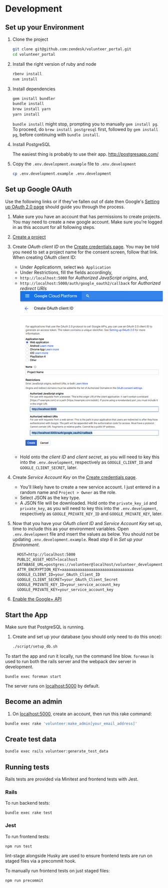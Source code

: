 # Development

## Set up your Environment

1. Clone the project

   ```bash
   git clone git@github.com:zendesk/volunteer_portal.git
   cd volunteer_portal
   ```

1. Install the right version of ruby and node

   ```bash
   rbenv install
   nvm install
   ```

1. Install dependencies

   ```bash
   gem install bundler
   bundle install
   brew install yarn
   yarn install
   ```

   `bundle install` might stop, prompting you to manually `gem install pg`. To proceed, do `brew install postgresql` first, followed by `gem install pg`, before continuing with `bundle install`.

1. Install PostgreSQL

   The easiest thing is probably to use their app. http://postgresapp.com/

1. Copy the `.env.development.example` file to `.env.development`

   ```bash
   cp .env.development.example .env.development
   ```

## Set up Google OAuth

Use the following links or if they've fallen out of date then Google's [Setting
up OAuth 2.0 page](https://support.google.com/cloud/answer/6158849?hl=en) should
guide you through the process.

1. Make sure you have an account that has permissions to create projects. You
   may need to create a new google account. Make sure you're logged in as this
   account for all following steps.
1. [Create a project](https://console.cloud.google.com/projectcreate)
1. Create *OAuth client ID* on the [Create credentials
   page](https://console.cloud.google.com/apis/credentials). You may be told
   you need to set a project name for the consent screen, follow that link. When
   creating OAuth client ID:
   * Under Applicationm, select `Web Application`
   * Under Restrictions, fill the fields accordingly,
    - `http://localhost:5000` for *Authorized JavaScript origins*, and,
    - `http://localhost:5000/auth/google_oauth2/callback` for *Authorized redirect URIs*
    <space><space>
    ![Creating Oauth client ID](./../assets/images/oauth_setup.png)
    <space><space>
   * Hold onto the *client ID* and *client secret*, as you will need to key this into
   the `.env.development`, respectively as `GOOGLE_CLIENT_ID` and `GOOGLE_CLIENT_SECRET`, later.

1. Create *Service Account Key* on the [Create credentials
   page](https://console.cloud.google.com/apis/credentials).
   * You'll likely have to create a new service account. I just entered in a
     random name and `Project > Owner` as the role.
   * Select JSON as the key type.
   * A JSON file will be downloaded. Hold onto the `private_key_id` and `private_key`, as you will
   need to key this into the `.env.development`, respectively as `GOOGLE_PRIVATE_KEY_ID` and `GOOGLE_PRIVATE_KEY`, later.

1. Now that you have your *OAuth client ID* and *Service Account Key* set up, time to
   include this as your environment variables. Open `.env.development` file and insert the values as below. You should not be updating `.env.development.example`. Read _step 6_ in *Set up your Environment*.
   
   ```
     HOST=http://localhost:5000
     PUBLIC_ASSET_HOST=localhost
     DATABASE_URL=postgres://volunteer@localhost/volunteer_development
     ATTR_ENCRYPTION_KEY=aaaaaaaaaaaaaaaaaaaaaaaaaaaaaaaa
     GOOGLE_CLIENT_ID=your_OAuth_Client_ID
     GOOGLE_CLIENT_SECRET=your_OAuth_Client_Secret
     GOOGLE_PRIVATE_KEY_ID=your_service_account_key
     GOOGLE_PRIVATE_KEY=your_service_account_key
   ```
   
1. [Enable the Google+ API](https://console.developers.google.com/apis/library/plus.googleapis.com/)

## Start the App

Make sure that PostgreSQL is running.

1. Create and set up your database (you should only need to do this once):

   ```bash
   ./script/setup_db.sh
   ```

To start the app and run it locally, run the command line blow. `foreman` is used to run both the rails server and the webpack dev server in development.

```
bundle exec foreman start
```

The server runs on [localhost:5000](http://localhost:5000/) by default.

## Become an admin

1. On [localhost:5000](http://localhost:5000/), create an account, then run this rake command:

```bash
bundle exec rake 'volunteer:make_admin[your_email_address]'
```

## Create test data

```bash
bundle exec rails volunteer:generate_test_data
```

## Running tests

Rails tests are provided via Minitest and frontend tests with Jest.

### Rails

To run backend tests:

```
bundle exec rake test
```

### Jest

To run frontend tests:

```
npm run test
```

lint-stage alongside Husky are used to ensure frontend tests are run on staged files via a precommit hook.

To manually run frontend tests on just staged files:

```
npm run precommit
```
